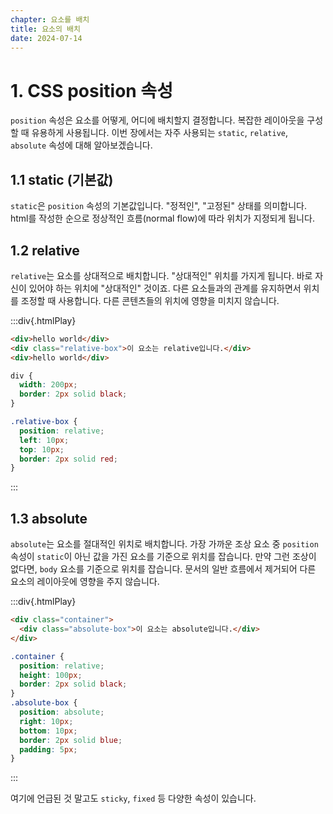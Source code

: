 ```yaml
---
chapter: 요소를 배치
title: 요소의 배치
date: 2024-07-14
---
```


# 1. CSS position 속성

`position` 속성은 요소를 어떻게, 어디에 배치할지 결정합니다. 복잡한 레이아웃을 구성할 때 유용하게 사용됩니다. 이번 장에서는 자주 사용되는 `static`, `relative`, `absolute` 속성에 대해 알아보겠습니다.

## 1.1 static (기본값)

`static`은 `position` 속성의 기본값입니다. "정적인", "고정된" 상태를 의미합니다. html를 작성한 순으로 정상적인 흐름(normal flow)에 따라 위치가 지정되게 됩니다.

## 1.2 relative

`relative`는 요소를 상대적으로 배치합니다. "상대적인" 위치를 가지게 됩니다. 바로 자신이 있어야 하는 위치에 "상대적인" 것이죠. 다른 요소들과의 관계를 유지하면서 위치를 조정할 때 사용합니다. 다른 콘텐츠들의 위치에 영향을 미치지 않습니다.

:::div{.htmlPlay}

```html
<div>hello world</div>
<div class="relative-box">이 요소는 relative입니다.</div>
<div>hello world</div>
```

```css
div {
  width: 200px;
  border: 2px solid black;
}

.relative-box {
  position: relative;
  left: 10px;
  top: 10px;
  border: 2px solid red;
}
```

:::

## 1.3 absolute

`absolute`는 요소를 절대적인 위치로 배치합니다. 가장 가까운 조상 요소 중 `position` 속성이 `static`이 아닌 값을 가진 요소를 기준으로 위치를 잡습니다. 만약 그런 조상이 없다면, `body` 요소를 기준으로 위치를 잡습니다. 문서의 일반 흐름에서 제거되어 다른 요소의 레이아웃에 영향을 주지 않습니다.

:::div{.htmlPlay}

```html
<div class="container">
  <div class="absolute-box">이 요소는 absolute입니다.</div>
</div>
```

```css
.container {
  position: relative;
  height: 100px;
  border: 2px solid black;
}
.absolute-box {
  position: absolute;
  right: 10px;
  bottom: 10px;
  border: 2px solid blue;
  padding: 5px;
}
```

:::

여기에 언급된 것 말고도 `sticky`, `fixed` 등 다양한 속성이 있습니다. 